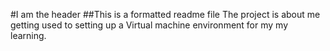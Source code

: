 #I am the header
##This is a formatted readme file
The project is about me getting used to setting up a Virtual machine environment for my my learning.

